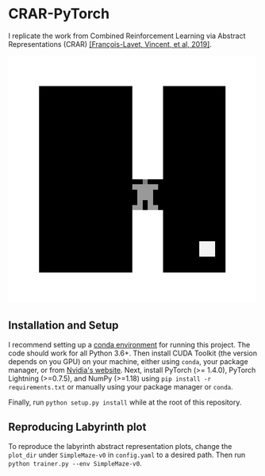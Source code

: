# CRAR-PyTorch

I replicate the work from Combined Reinforcement Learning via Abstract Representations (CRAR) [\[François-Lavet, Vincent, et al, 2019\]](https://arxiv.org/abs/1809.04506).

![Maze with goal](experiments/random_exploring.gif)

## Installation and Setup

I recommend setting up a [conda environment](https://docs.conda.io/projects/conda/en/latest/user-guide/tasks/manage-environments.html) for running this project. The code should work for all Python 3.6+. Then install CUDA Toolkit (the version depends on you GPU) on your machine, either using `conda`, your package manager, or from [Nvidia's website](https://developer.nvidia.com/cuda-toolkit). Next, install PyTorch (>= 1.4.0), PyTorch Lightning (>=0.7.5), and NumPy (>=1.18) using `pip install -r requirements.txt` or manually using your package manager or `conda`.

Finally, run `python setup.py install` while at the root of this repository.

## Reproducing Labyrinth plot

To reproduce the labyrinth abstract representation plots, change the `plot_dir` under `SimpleMaze-v0` in `config.yaml` to a desired path. Then run `python trainer.py --env SimpleMaze-v0`.
